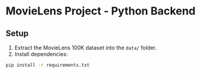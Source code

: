 # MovieLens Project - Python Backend

## Setup

1. Extract the MovieLens 100K dataset into the `data/` folder.
2. Install dependencies:

```bash
pip install -r requirements.txt

